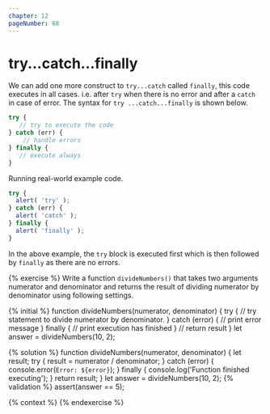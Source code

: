 ```yaml
---
chapter: 12
pageNumber: 68
---
```

# try...catch...finally

We can add one more construct to `try...catch` called `finally`, this code executes in all cases. i.e. after `try` when there is no error and after a `catch` in case of error. The syntax for `try ...catch...finally` is shown below.

```javascript
try {
   // try to execute the code
} catch (err) {
    // handle errors 
} finally {
   // execute always
}
```

Running real-world example code.

```javascript
try {
  alert( 'try' );
} catch (err) {
  alert( 'catch' );
} finally {
  alert( 'finally' );
}
```

In the above example, the `try` block is executed first which is then followed by `finally` as there are no errors.

{% exercise %}
Write a function `divideNumbers()` that takes two arguments numerator and denominator and returns the result of dividing numerator by denominator using following settings.

{% initial %}
function divideNumbers(numerator, denominator) {
    try {
      // try statement to divide numerator by denominator.
    } catch (error) {
      // print error message
    } finally {
      // print execution has finished
    }
   // return result
  }
  let answer = divideNumbers(10, 2);

{% solution %}
function divideNumbers(numerator, denominator) {
  let result;
    try {
      result = numerator / denominator;
    } catch (error) {
      console.error(`Error: ${error}`);
    } finally {
      console.log('Function finished executing');
    }
    return result;
  }
let answer = divideNumbers(10, 2);
{% validation %}
assert(answer == 5);

{% context %}
{% endexercise %}
